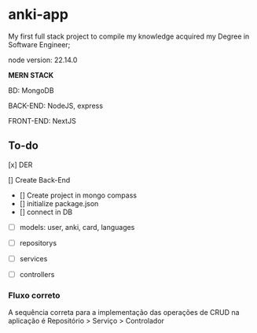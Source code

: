 # anki-app

My first full stack project to compile my knowledge acquired  my Degree in Software Engineer;

node version: 22.14.0

**MERN STACK**

BD: MongoDB

BACK-END: NodeJS, express

FRONT-END: NextJS

## To-do

[x] DER

[] Create Back-End
 - [] Create project in mongo compass
 - [] initialize package.json
 - [] connect in DB

 - [ ]  models: user, anki, card, languages
 - [ ]  repositorys
 - [ ]  services
 - [ ]  controllers


### Fluxo correto

A sequência correta para a implementação das operações de CRUD na aplicação é Repositório > Serviço > Controlador




